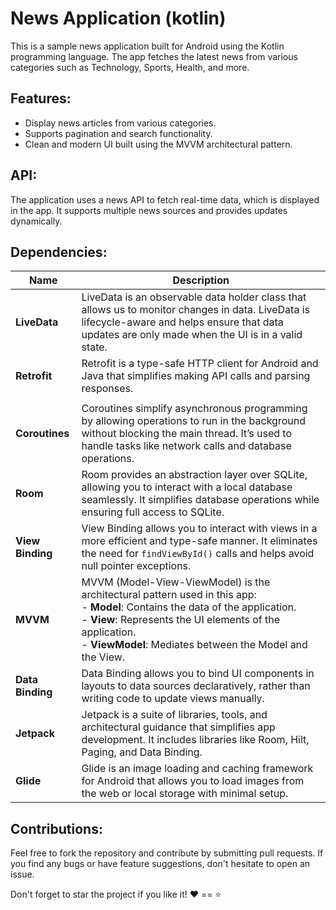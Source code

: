 # News Application (kotlin)

This is a sample news application built for Android using the Kotlin programming language. The app fetches the latest news from various categories such as Technology, Sports, Health, and more.

## Features:
- Display news articles from various categories.
- Supports pagination and search functionality.
- Clean and modern UI built using the MVVM architectural pattern.

## API:
The application uses a news API to fetch real-time data, which is displayed in the app. It supports multiple news sources and provides updates dynamically.

## Dependencies:

| **Name**           | **Description**                                                                                                                                                 |
|--------------------|-----------------------------------------------------------------------------------------------------------------------------------------------------------------|
| **LiveData**        | LiveData is an observable data holder class that allows us to monitor changes in data. LiveData is lifecycle-aware and helps ensure that data updates are only made when the UI is in a valid state. |
| **Retrofit**        | Retrofit is a type-safe HTTP client for Android and Java that simplifies making API calls and parsing responses.                                                  |
|       |
| **Coroutines**      | Coroutines simplify asynchronous programming by allowing operations to run in the background without blocking the main thread. It’s used to handle tasks like network calls and database operations. |
| **Room**            | Room provides an abstraction layer over SQLite, allowing you to interact with a local database seamlessly. It simplifies database operations while ensuring full access to SQLite. |
| **View Binding**    | View Binding allows you to interact with views in a more efficient and type-safe manner. It eliminates the need for `findViewById()` calls and helps avoid null pointer exceptions. |
| **MVVM**            | MVVM (Model-View-ViewModel) is the architectural pattern used in this app: <br> - **Model**: Contains the data of the application. <br> - **View**: Represents the UI elements of the application. <br> - **ViewModel**: Mediates between the Model and the View. |
| **Data Binding**    | Data Binding allows you to bind UI components in layouts to data sources declaratively, rather than writing code to update views manually.                         |
| **Jetpack**         | Jetpack is a suite of libraries, tools, and architectural guidance that simplifies app development. It includes libraries like Room, Hilt, Paging, and Data Binding. |
| **Glide**           | Glide is an image loading and caching framework for Android that allows you to load images from the web or local storage with minimal setup.                      |

## Contributions:
Feel free to fork the repository and contribute by submitting pull requests. If you find any bugs or have feature suggestions, don't hesitate to open an issue.

Don't forget to star the project if you like it! ❤️ == ⭐
